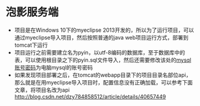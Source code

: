 # 泡影服务端
- 项目是在Windows 10下的myeclipse 2013开发的，所以为了运行项目，可以通过myeclipse导入项目，然后按照普通的java web项目运行方式，部署到tomcat下运行
- 项目运行之前需要建立名为pyin，以utf-8编码的数据库，至于数据库中的表，可以使用根目录之下的pyin.sql文件导入，然后还需要修改该处的[mysql账号密码](https://github.com/PYing-Studio/PYing-Server/blob/master/resouces/applicationContext-woyao-dao.xml#L64)为电脑mysql的账号密码
- 如果发现项目部署之后，在tomcat的webapp目录下的项目目录名部位api，那么就是在用myeclipse导入项目时，配置信息没有正确加载，可以参考下面文章，将项目名改为api http://blog.csdn.net/dzy784858512/article/details/40657449

